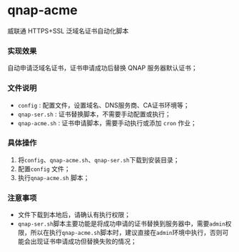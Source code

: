 # qnap-acme

威联通 HTTPS+SSL 泛域名证书自动化脚本

### 实现效果

自动申请泛域名证书，证书申请成功后替换 QNAP 服务器默认证书；

### 文件说明

- `config` : 配置文件，设置域名、DNS服务商、CA证书环境等；
- `qnap-ser.sh` : 证书替换脚本，不需要手动配置或执行；
- `qnap-acme.sh` : 证书申请脚本，需要手动执行或添加 `cron` 作业；

### 具体操作

1. 将`config`、`qnap-acme.sh`、`qnap-ser.sh`下载到安装目录；
2. 配置`config` 文件；
3. 执行`qnap-acme.sh` 脚本；

### 注意事项

- 文件下载到本地后，请确认有执行权限；
- `qnap-ser.sh`脚本主要功能是将成功申请的证书替换到服务器中，需要`admin`权限，所以在执行`qnap-acme.sh`脚本时，建议直接在`admin`环境中执行，否则可能会出现证书申请成功但替换失败的情况；
